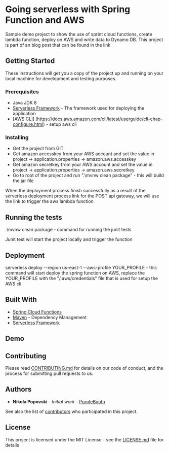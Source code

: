 # Going serverless with Spring Function and AWS

Sample demo project to show the use of sprint cloud functions, create lambda function, deploy on AWS and write data to Dynamo DB. 
This project is part of an blog post that can be found in the link 

## Getting Started

These instructions will get you a copy of the project up and running on your local machine for development and testing purposes.

### Prerequisites

* Java JDK 8
* [Serverless Framework](https://www.serverless.com/framework/docs/providers/aws/guide/installation/) - The framework used for deploying the application
* [AWS CLI] (https://docs.aws.amazon.com/cli/latest/userguide/cli-chap-configure.html) - setup aws cli

### Installing

* Get the project from GIT
* Get amazon accesskey from your AWS account and set the value in project -> application.properties -> amazon.aws.accesskey
* Get amazon secretkey from your AWS account and set the value in project -> application.properties -> amazon.aws.secretkey
* Go to root of the project and run ".\mvnw clean package" - this will build the jar file

When the deployment process finish successfully as a result of the serverless deployment process link for the POST api gateway, we will use the link to trigger the aws lambda function

## Running the tests

.\mvnw clean package - command for running the junit tests

Junit test will start the project locally and trigger the function

## Deployment

serverless deploy --region us-east-1 --aws-profile YOUR_PROFILE - this command will start deploy the spring function on AWS, replace the YOUR_PROFILE with the "/.aws/credentials" file that is used for setup the AWS cli

## Built With

* [Spring Cloud Functions](https://spring.io/projects/spring-cloud-function)
* [Maven](https://maven.apache.org/) - Dependency Management
* [Serverless Framework](https://www.serverless.com/framework/docs/providers/aws/guide/installation/)

## Demo



## Contributing

Please read [CONTRIBUTING.md](https://gist.github.com/PurpleBooth/b24679402957c63ec426) for details on our code of conduct, and the process for submitting pull requests to us.

## Authors

* **Nikola Popovski** - *Initial work* - [PurpleBooth](https://github.com/popovski)

See also the list of [contributors](https://github.com/your/project/contributors) who participated in this project.

## License

This project is licensed under the MIT License - see the [LICENSE.md](LICENSE.md) file for details
